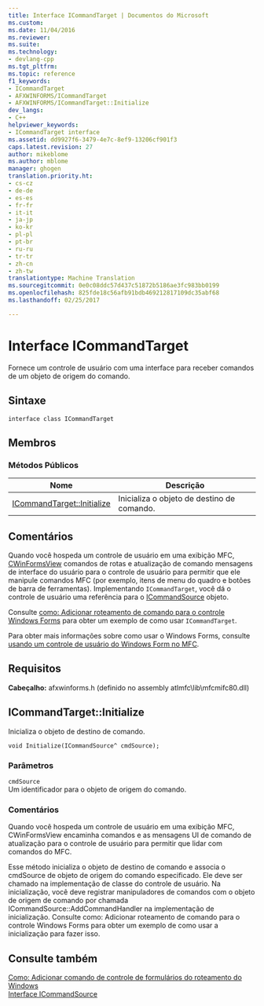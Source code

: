 ```yaml
---
title: Interface ICommandTarget | Documentos do Microsoft
ms.custom: 
ms.date: 11/04/2016
ms.reviewer: 
ms.suite: 
ms.technology:
- devlang-cpp
ms.tgt_pltfrm: 
ms.topic: reference
f1_keywords:
- ICommandTarget
- AFXWINFORMS/ICommandTarget
- AFXWINFORMS/ICommandTarget::Initialize
dev_langs:
- C++
helpviewer_keywords:
- ICommandTarget interface
ms.assetid: dd9927f6-3479-4e7c-8ef9-13206cf901f3
caps.latest.revision: 27
author: mikeblome
ms.author: mblome
manager: ghogen
translation.priority.ht:
- cs-cz
- de-de
- es-es
- fr-fr
- it-it
- ja-jp
- ko-kr
- pl-pl
- pt-br
- ru-ru
- tr-tr
- zh-cn
- zh-tw
translationtype: Machine Translation
ms.sourcegitcommit: 0e0c08ddc57d437c51872b5186ae3fc983bb0199
ms.openlocfilehash: 825fde18c56afb91bdb469212817109dc35abf68
ms.lasthandoff: 02/25/2017

---
```

# <a name="icommandtarget-interface"></a>Interface ICommandTarget
Fornece um controle de usuário com uma interface para receber comandos de um objeto de origem do comando.  
  
## <a name="syntax"></a>Sintaxe  
  
```  
interface class ICommandTarget  
```  
  
## <a name="members"></a>Membros  
  
### <a name="public-methods"></a>Métodos Públicos  
  
|Nome|Descrição|  
|----------|-----------------|  
|[ICommandTarget::Initialize](#initialize)|Inicializa o objeto de destino de comando.|  
  
## <a name="remarks"></a>Comentários  
 Quando você hospeda um controle de usuário em uma exibição MFC, [CWinFormsView](../../mfc/reference/cwinformsview-class.md) comandos de rotas e atualização de comando mensagens de interface do usuário para o controle de usuário para permitir que ele manipule comandos MFC (por exemplo, itens de menu do quadro e botões de barra de ferramentas). Implementando `ICommandTarget`, você dá o controle de usuário uma referência para o [ICommandSource](../../mfc/reference/icommandsource-interface.md) objeto.  
  
 Consulte [como: Adicionar roteamento de comando para o controle Windows Forms](../../dotnet/how-to-add-command-routing-to-the-windows-forms-control.md) para obter um exemplo de como usar `ICommandTarget`.  
  
 Para obter mais informações sobre como usar o Windows Forms, consulte [usando um controle de usuário do Windows Form no MFC](../../dotnet/using-a-windows-form-user-control-in-mfc.md).  
  
## <a name="requirements"></a>Requisitos  
 **Cabeçalho:** afxwinforms.h (definido no assembly atlmfc\lib\mfcmifc80.dll)  
  
##  <a name="initialize"></a>ICommandTarget::Initialize  
 Inicializa o objeto de destino de comando.  
  
```  
void Initialize(ICommandSource^ cmdSource);  
```  
  
### <a name="parameters"></a>Parâmetros  
 `cmdSource`  
 Um identificador para o objeto de origem do comando.  
  
### <a name="remarks"></a>Comentários  
 Quando você hospeda um controle de usuário em uma exibição MFC, CWinFormsView encaminha comandos e as mensagens UI de comando de atualização para o controle de usuário para permitir que lidar com comandos do MFC.  
  
 Esse método inicializa o objeto de destino de comando e associa o cmdSource de objeto de origem do comando especificado. Ele deve ser chamado na implementação de classe do controle de usuário. Na inicialização, você deve registrar manipuladores de comandos com o objeto de origem de comando por chamada ICommandSource::AddCommandHandler na implementação de inicialização. Consulte como: Adicionar roteamento de comando para o controle Windows Forms para obter um exemplo de como usar a inicialização para fazer isso.  
  
## <a name="see-also"></a>Consulte também  
 [Como: Adicionar comando de controle de formulários do roteamento do Windows](../../dotnet/how-to-add-command-routing-to-the-windows-forms-control.md)   
 [Interface ICommandSource](../../mfc/reference/icommandsource-interface.md)




